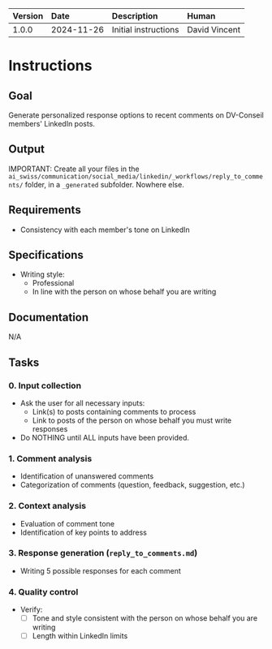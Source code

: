 | Version | Date | Description | Human |
| :- | :- | :- | :- |
| 1.0.0 | 2024-11-26 | Initial instructions | David Vincent |

# Instructions

## Goal

Generate personalized response options to recent comments on DV-Conseil members' LinkedIn posts.

## Output

IMPORTANT: Create all your files in the `ai_swiss/communication/social_media/linkedin/_workflows/reply_to_comments/` folder, in a `_generated` subfolder. Nowhere else.

## Requirements

- Consistency with each member's tone on LinkedIn

## Specifications

- Writing style:
  * Professional
  * In line with the person on whose behalf you are writing

## Documentation

N/A

## Tasks

### 0. Input collection
- Ask the user for all necessary inputs:
  * Link(s) to posts containing comments to process
  * Link to posts of the person on whose behalf you must write responses
- Do NOTHING until ALL inputs have been provided.

### 1. Comment analysis
- Identification of unanswered comments
- Categorization of comments (question, feedback, suggestion, etc.)

### 2. Context analysis
- Evaluation of comment tone
- Identification of key points to address

### 3. Response generation (`reply_to_comments.md`)
- Writing 5 possible responses for each comment

### 4. Quality control
- Verify:
  * [ ] Tone and style consistent with the person on whose behalf you are writing
  * [ ] Length within LinkedIn limits 